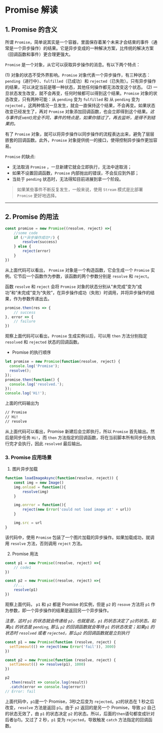 # Promise 解读

## 1. Promise 的含义

所谓 `Promise`，简单说其实是一个容器，里面保存着某个未来才会结束的事件（通常是一个异步操作）的结果。它是异步变成的一种解决方案，比传统的解决方案（回调函数和事件）更合理更强大。

`Promise` 是一个对象，从它可以获取异步操作的消息。有以下两个特点：

(1) 对象的状态不受外界影响。`Promise` 对象代表一个异步操作，有三种状态：`pending`（进行中）、`fulfilled`（已成功）和 `rejected`（已失败）。只有异步操作的结果，可以决定当前是哪一种状态，其他任何操作都无法改变这个状态。
(2) 一旦状态发生改变，就不会再变，任何时候都可以得到这个结果。`Promise` 对象的状态改变，只有两种可能：从 `pending` 变为 `fulfilled` 和 从 `pending` 变为 `rejected` 。这两种情况一旦发生，就会一直保持这个结果，不会再变。如果状态改变已经发生了，再对 `Promise` 对象添加回调函数，也会立即得到这个结果。*这与事件(Event)完全不同，事件的特点是，如果你错过了，再去监听，是得不到结果的。*

有了 `Promise` 对象，就可以将异步操作以同步操作的流程表达出来，避免了层层嵌套的回调函数。此外，`Promise` 对象提供统一的接口，使得控制异步操作更加容易。

`Promise` 的缺点:

* 无法取消 `Promise` ，一旦新建它就会立即执行，无法中途取消；
* 如果不设置回调函数，`Promise` 内部抛出的错误，不会反应到外部；
* 当处于 `pending` 状态时，无法得知目前进展到拿一个阶段。

> 如果某些事件不断反复发生，一般来说，使用 `Stream` 模式是比部署 `Promise` 更好地选择。

----

## 2. Promise 的用法

```js
const promise = new Promise((resolve, reject) =>{
    //some code
    if (/*异步操作成功*/) {
        resolve(success)
    } else {
        reject(error)
    }
})
```

从上面代码可以看出， `Promise` 对象是一个构造函数，它会生成一个 `Promise` 实例。它节后一个函数作为参数，该函数的两个参数分别是 `resolve` 和 `reject`。

函数 `resolve` 和 `reject` 会将 `Promise` 对象的状态分别从“未完成”变为“成功”和“未完成”变为“失败”，在异步操作成功（失败）时调用，并将异步操作的结果，作为参数传递出去。


```js
promise.then(res => {
    // success
}, error => {
    // failure
})
```

观察上面代码可以看出，`Promise` 生成实例以后，可以用 `then` 方法分别指定 `resolved` 和 `rejected` 状态的回调函数。

* Promise 的执行顺序

```js
let promise = new Promise(function(resolve, reject) {
  console.log('Promise');
  resolve();
});
promise.then(function() {
  console.log('resolved.');
});
console.log('Hi!');
```

上面的代码输出为

```bash
// Promise
// Hi!
// resolve
```

从上面代码可以看出，Promise 新建后会立即执行，所以 `Promise` 首先输出。然后是同步任务 `Hi!`，而 `then` 方法指定的回调函数，将在当前脚本所有同步任务执行完才会执行，因此 `resolved` 最后输出。

### 3. Promise 应用场景

1. 图片异步加载

```js
function loadImageAsync(function(resolve, reject)) {
    const img = new Image()
    img.onload = function(){
        resolve(img)
    }

    img.onrror = function(){
        reject(new Error('could not load image at' + url))
    }

    img.src = url
}
```

该代码中，使用 `Promise` 包装了一个图片加载的异步操作。如果加载成功，就调用 `resolve` 方法，否则调用 `reject` 方法。

2. Promise 用法

```js
const p1 = new Promise((resolve, reject) =>{
    // code1
})

const p2 = new Promise((resolve, reject) =>{
    //...
    resolve(p1)
})
```

观察上面代码， `p1` 和 `p2` 都是 Promise 的实例，但是 `p2` 的 `resove` 方法将 `p1` 作为参数，即一个异步操作的结果是返回另一个异步操作。

*注意，这时 `p1` 的状态就会传递给 `p2`，也就是说，`p1` 的状态决定了 `p2`的状态。如果`p1` 的状态是 `pending`, 那么 `p2` 的回调函数就会等待 `p1` 的状态改变；如果`p1` 的状态时 `resolved` 或者 `rejected`，那么`p2` 的回调函数就是立刻执行*

```js
const p1 = new Promise(function (resolve, reject) {
  setTimeout(() => reject(new Error('fail')), 3000)
})

const p2 = new Promise(function (resolve, reject) {
  setTimeout(() => resolve(p1), 1000)
})

p2
  .then(result => console.log(result))
  .catch(error => console.log(error))
// Error: fail
```

上面代码中，`p1`是一个 Promise，3秒之后变为 `rejected`。`p2`的状态在 1 秒之后改变，`resolve` 方法是返回 `p1`。由于 `p2` 返回的是另一个 Promise，导致 `p2` 自己的状态无效了，由 `p1` 的状态决定 `p2` 的状态。所以，后面的`then`语句都变成针对后者(p1)。又过了 2 秒，`p1` 变为 `rejected`，导致触发 `catch` 方法指定的回调函数。